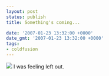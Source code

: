 ```yaml
---
layout: post
status: publish
title: Something's coming...

date: '2007-01-23 13:32:00 +0000'
date_gmt: '2007-01-23 13:32:00 +0000'
tags:
- coldfusion
---
```

<img src="http://www.flatpackedworld.co.uk/blog/images/md_banner_a.gif"/>
I was feeling left out.

